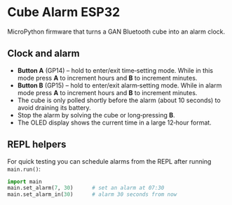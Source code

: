 # Cube Alarm ESP32

MicroPython firmware that turns a GAN Bluetooth cube into an alarm clock.

## Clock and alarm

- **Button A** (GP14) – hold to enter/exit time‑setting mode. While in this mode
  press **A** to increment hours and **B** to increment minutes.
- **Button B** (GP15) – hold to enter/exit alarm‑setting mode. While in alarm
  mode press **A** to increment hours and **B** to increment minutes.
- The cube is only polled shortly before the alarm (about 10 seconds) to avoid
  draining its battery.
- Stop the alarm by solving the cube or long‑pressing **B**.
- The OLED display shows the current time in a large 12‑hour format.

## REPL helpers

For quick testing you can schedule alarms from the REPL after running
`main.run()`:

```python
import main
main.set_alarm(7, 30)      # set an alarm at 07:30
main.set_alarm_in(30)      # alarm 30 seconds from now
```

